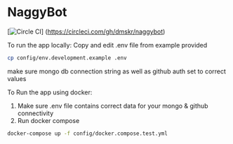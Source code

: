 NaggyBot
========

[![Circle CI](https://circleci.com/gh/dmskr/naggybot.svg?style=shield)] (https://circleci.com/gh/dmskr/naggybot)

To run the app locally:
Copy and edit .env file from example provided

```bash
cp config/env.development.example .env
```
make sure mongo db connection string as well as github auth set to correct values

To Run the app using docker:

1. Make sure .env file contains correct data for your mongo & github connectivity
2. Run docker compose
```bash
docker-compose up -f config/docker.compose.test.yml
```

